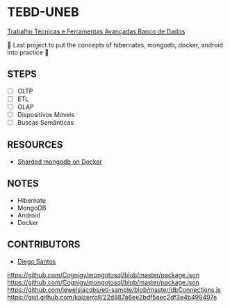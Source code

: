 # TEBD-UNEB

[Trabalho Técnicas e Ferramentas Avançadas Banco de Dados](https://github.com/diomalta/tebd-uneb/blob/master/Trabalho%20T%C3%A9cnicas%20e%20Ferramentas%20Avan%C3%A7adas%20Banco%20de%20Dados.pdf)

🔰 Last project to put the concepts of hibernates, mongodb, docker, android into practice 🔰

## STEPS
- [ ] OLTP
- [ ] ETL
- [ ] OLAP
- [ ] Dispositivos Moveis
- [ ] Buscas Semânticas

## RESOURCES
- [Sharded mongodb on Docker](https://dzone.com/articles/composing-a-sharded-mongodb-on-docker)

## NOTES
- Hibernate
- MongoDB
- Android
- Docker

## CONTRIBUTORS
- <a href="https://github.com/DioHX" rel="nofollow" target="_blank">Diego Santos</a>

https://github.com/Cognigy/mongotosql/blob/master/package.json
https://github.com/Cognigy/mongotosql/blob/master/package.json
https://github.com/jewelsjacobs/etl-sample/blob/master/dbConnections.js
https://gist.github.com/kaizerroll/22d887a6ee2bdf5aec2df3e4b499497e
